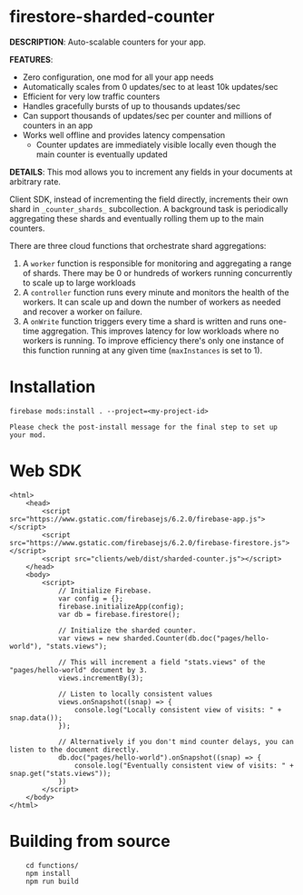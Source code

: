 # firestore-sharded-counter

**DESCRIPTION**: Auto-scalable counters for your app.


**FEATURES**:

- Zero configuration, one mod for all your app needs
- Automatically scales from 0 updates/sec to at least 10k updates/sec
- Efficient for very low traffic counters
- Handles gracefully bursts of up to thousands updates/sec
- Can support thousands of updates/sec per counter and millions of counters in an app
- Works well offline and provides latency compensation
  - Counter updates are immediately visible locally even though the main counter is eventually updated


**DETAILS**: This mod allows you to increment any fields in your documents at arbitrary rate.

Client SDK, instead of incrementing the field directly, increments their own shard in `_counter_shards_` subcollection. A background task is periodically aggregating these shards and eventually rolling them up to the main counters.

There are three cloud functions that orchestrate shard aggregations:
1. A `worker` function is responsible for monitoring and aggregating a range of shards. There may be 0 or hundreds of  workers running concurrently to scale up to large workloads
2. A `controller` function runs every minute and monitors the health of the workers. It can scale up and down the number of workers as needed and recover a worker on failure.
3. A `onWrite` function triggers every time a shard is written and runs one-time aggregation. This improves latency for low workloads where no workers is running. To improve efficiency there's only one instance of this function running at any given time (`maxInstances` is set to 1).

# Installation
```
firebase mods:install . --project=<my-project-id>

Please check the post-install message for the final step to set up your mod.
```

# Web SDK
```
<html>
    <head>
        <script src="https://www.gstatic.com/firebasejs/6.2.0/firebase-app.js"></script>
        <script src="https://www.gstatic.com/firebasejs/6.2.0/firebase-firestore.js"></script>
        <script src="clients/web/dist/sharded-counter.js"></script>
    </head>
    <body>
        <script>
            // Initialize Firebase.
            var config = {};
            firebase.initializeApp(config);
            var db = firebase.firestore();

            // Initialize the sharded counter.
            var views = new sharded.Counter(db.doc("pages/hello-world"), "stats.views");
            
            // This will increment a field "stats.views" of the "pages/hello-world" document by 3.
            views.incrementBy(3);

            // Listen to locally consistent values
            views.onSnapshot((snap) => {
                console.log("Locally consistent view of visits: " + snap.data());
            });

            // Alternatively if you don't mind counter delays, you can listen to the document directly.
            db.doc("pages/hello-world").onSnapshot((snap) => {
                console.log("Eventually consistent view of visits: " + snap.get("stats.views"));
            })
        </script>
    </body>
</html>
```

# Building from source
```
    cd functions/
    npm install
    npm run build
```
